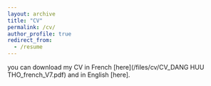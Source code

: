 ```yaml
---
layout: archive
title: "CV"
permalink: /cv/
author_profile: true
redirect_from:
  - /resume
---
```


you can download  my CV in French [here](/files/cv/CV_DANG HUU THO_french_V7.pdf) and in English [here].


